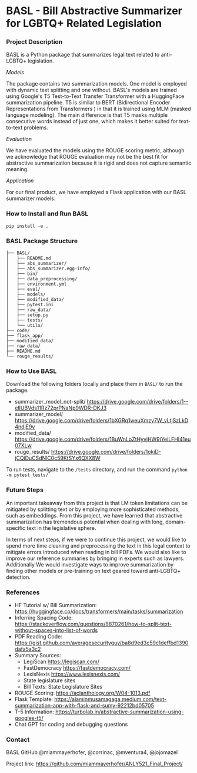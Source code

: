 # BASL - Bill Abstractive Summarizer for LGBTQ+ Related Legislation


### Project Description

BASL is a Python package that summarizes legal text related to anti-LGBTQ+ legislation. 

_Models_

The package contains two summarization models. One model is employed with dynamic text splitting and one without. BASL's models are trained using Google's T5 Test-to-Text Transfer Transformer with a HuggingFace summarization pipeline. T5 is similar to BERT (Bidirectional Encoder Representations from Transformers ) in that it is trained using MLM (masked language modeling). The main difference is that T5 masks multiple consecutive words instead of just one, which makes it better suited for text-to-text problems. 

_Evaluation_ 

We have evaluated the models using the ROUGE scoring metric, although we acknowledge that ROUGE evaluation may not be the best fit for abstractive summarization because it is rigid and does not capture semantic meaning. 

_Application_

For our final product, we have employed a Flask application with our BASL summarizer models. 

### How to Install and Run BASL

```
pip install -e .
```

### BASL Package Structure

```.
├── BASL/
│   ├── README.md
│   ├── abs_summarizer/
│   ├── abs_summarizer.egg-info/
│   ├── bin/
│   ├── data_preprocessing/
│   ├── environment.yml
│   ├── eval/
│   ├── models/
│   ├── modified_data/
│   ├── pytest.ini
│   ├── raw_data/
│   ├── setup.py
│   ├── tests/
│   └── utils/
├── code/
├── flask_app/
├── modified_data/
├── raw_data/
├── README.md
└── rouge_results/

```

### How to Use BASL

Download the following folders locally and place them in `BASL/` to run the package.

* summarizer_model_not-split/ https://drive.google.com/drive/folders/1--elIUBVds11Rz72prPNaNp9WDR-DKJ3
* summarizer_model/ https://drive.google.com/drive/folders/1bXGRq1weuXmzy7W_yLtjSzLkD4ndjE9y
* modified_data/ https://drive.google.com/drive/folders/1BuWnLoZtHyvjHW9iYeiLFHl41eu07XLw
* rouge_results/ https://drive.google.com/drive/folders/1okiD-jCQiDuCSdNlC0c59KtSYx6QXX8W

To run tests, navigate to the `/tests` directory, and run the command `python -m pytest tests/`

### Future Steps 

An important takeaway from this project is that LM token limitations can be mitigated by splitting text or by employing more sophisticated methods, such as embeddings. From this project, we have learned that abstractive summarization has tremendous potential when dealing with long, domain-specific text in the legislative sphere. 

In terms of next steps, if we were to continue this project, we would like to spend more time cleaning and preprocessing the text in this legal context to mitigate errors introduced when reading in bill PDFs. We would also like to improve our reference summaries by bringing in experts such as lawyers. Additionally We would investigate ways to improve summarization by finding other models or pre-training on text geared toward anti-LGBTQ+ detection. 

### References

* HF Tutorial w/ Bill Summarization: https://huggingface.co/docs/transformers/main/tasks/summarization
* Inferring Spacing Code: https://stackoverflow.com/questions/8870261/how-to-split-text-without-spaces-into-list-of-words
* PDF Reading Code: https://gist.github.com/averagesecurityguy/ba8d9ed3c59c1deffbd1390dafa5a3c2
* Summary Sources: 
  * LegiScan https://legiscan.com/
  * FastDemocracy https://fastdemocracy.com/
  * LexisNexis https://www.lexisnexis.com/
  * State legislature sites
  * Bill Texts: State Legislature Sites
* ROUGE Scoring: https://aclanthology.org/W04-1013.pdf
* Flask Template: https://alaminmusamagaga.medium.com/text-summarization-app-with-flask-and-sumy-92212bd05705
* T-5 Information: https://turbolab.in/abstractive-summarization-using-googles-t5/
* Chat GPT for coding and debugging questions

### Contact

BASL GitHub @miammayerhofer, @corrinac, @mventura4, @jojomazel

Project link: https://github.com/miammayerhofer/ANLY521_Final_Project/